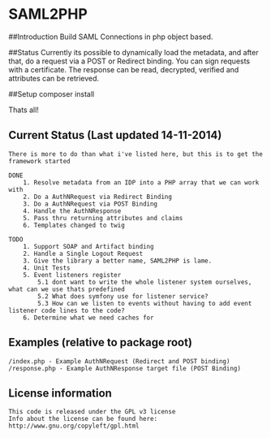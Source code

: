 SAML2PHP
=======

##Introduction
Build SAML Connections in php object based.

##Status
Currently its possible to dynamically load the metadata, and after that, do a request via a POST or Redirect binding.
You can sign requests with a certificate. The response can be read, decrypted, verified and attributes can be retrieved.

##Setup
    composer install

Thats all!

## Current Status (Last updated 14-11-2014)

    There is more to do than what i've listed here, but this is to get the framework started

    DONE
        1. Resolve metadata from an IDP into a PHP array that we can work with
        2. Do a AuthNRequest via Redirect Binding
        3. Do a AuthNRequest via POST Binding
        4. Handle the AuthNResponse
        5. Pass thru returning attributes and claims
        6. Templates changed to twig

    TODO
        1. Support SOAP and Artifact binding
        2. Handle a Single Logout Request
        3. Give the library a better name, SAML2PHP is lame.
        4. Unit Tests
        5. Event listeners register
            5.1 dont want to write the whole listener system ourselves, what can we use thats predefined
            5.2 What does symfony use for listener service?
            5.3 How can we listen to events without having to add event listener code lines to the code?
        6. Determine what we need caches for

## Examples (relative to package root)

    /index.php - Example AuthNRequest (Redirect and POST binding)
    /response.php - Example AuthNResponse target file (POST Binding)

## License information
    This code is released under the GPL v3 license
    Info about the license can be found here:  http://www.gnu.org/copyleft/gpl.html
